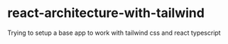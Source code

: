 # react-architecture-with-tailwind
Trying to setup a base app to work with tailwind css and react typescript 
